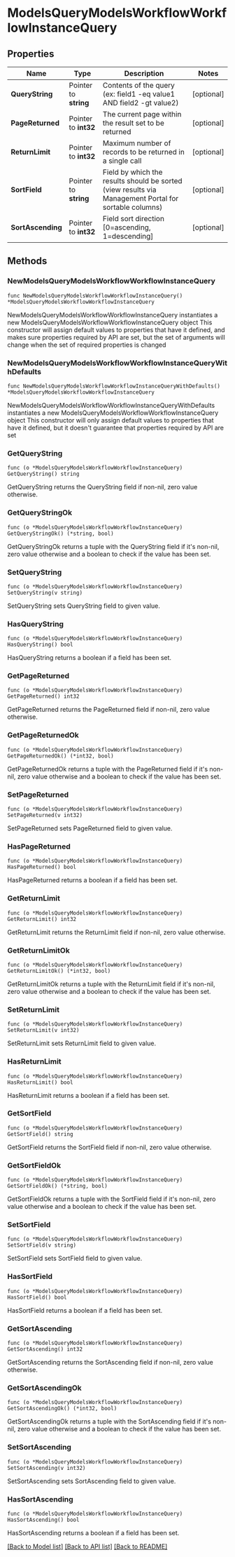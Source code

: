# ModelsQueryModelsWorkflowWorkflowInstanceQuery

## Properties

Name | Type | Description | Notes
------------ | ------------- | ------------- | -------------
**QueryString** | Pointer to **string** | Contents of the query (ex: field1 -eq value1 AND field2 -gt value2) | [optional] 
**PageReturned** | Pointer to **int32** | The current page within the result set to be returned | [optional] 
**ReturnLimit** | Pointer to **int32** | Maximum number of records to be returned in a single call | [optional] 
**SortField** | Pointer to **string** | Field by which the results should be sorted (view results via Management Portal for sortable columns) | [optional] 
**SortAscending** | Pointer to **int32** | Field sort direction [0&#x3D;ascending, 1&#x3D;descending] | [optional] 

## Methods

### NewModelsQueryModelsWorkflowWorkflowInstanceQuery

`func NewModelsQueryModelsWorkflowWorkflowInstanceQuery() *ModelsQueryModelsWorkflowWorkflowInstanceQuery`

NewModelsQueryModelsWorkflowWorkflowInstanceQuery instantiates a new ModelsQueryModelsWorkflowWorkflowInstanceQuery object
This constructor will assign default values to properties that have it defined,
and makes sure properties required by API are set, but the set of arguments
will change when the set of required properties is changed

### NewModelsQueryModelsWorkflowWorkflowInstanceQueryWithDefaults

`func NewModelsQueryModelsWorkflowWorkflowInstanceQueryWithDefaults() *ModelsQueryModelsWorkflowWorkflowInstanceQuery`

NewModelsQueryModelsWorkflowWorkflowInstanceQueryWithDefaults instantiates a new ModelsQueryModelsWorkflowWorkflowInstanceQuery object
This constructor will only assign default values to properties that have it defined,
but it doesn't guarantee that properties required by API are set

### GetQueryString

`func (o *ModelsQueryModelsWorkflowWorkflowInstanceQuery) GetQueryString() string`

GetQueryString returns the QueryString field if non-nil, zero value otherwise.

### GetQueryStringOk

`func (o *ModelsQueryModelsWorkflowWorkflowInstanceQuery) GetQueryStringOk() (*string, bool)`

GetQueryStringOk returns a tuple with the QueryString field if it's non-nil, zero value otherwise
and a boolean to check if the value has been set.

### SetQueryString

`func (o *ModelsQueryModelsWorkflowWorkflowInstanceQuery) SetQueryString(v string)`

SetQueryString sets QueryString field to given value.

### HasQueryString

`func (o *ModelsQueryModelsWorkflowWorkflowInstanceQuery) HasQueryString() bool`

HasQueryString returns a boolean if a field has been set.

### GetPageReturned

`func (o *ModelsQueryModelsWorkflowWorkflowInstanceQuery) GetPageReturned() int32`

GetPageReturned returns the PageReturned field if non-nil, zero value otherwise.

### GetPageReturnedOk

`func (o *ModelsQueryModelsWorkflowWorkflowInstanceQuery) GetPageReturnedOk() (*int32, bool)`

GetPageReturnedOk returns a tuple with the PageReturned field if it's non-nil, zero value otherwise
and a boolean to check if the value has been set.

### SetPageReturned

`func (o *ModelsQueryModelsWorkflowWorkflowInstanceQuery) SetPageReturned(v int32)`

SetPageReturned sets PageReturned field to given value.

### HasPageReturned

`func (o *ModelsQueryModelsWorkflowWorkflowInstanceQuery) HasPageReturned() bool`

HasPageReturned returns a boolean if a field has been set.

### GetReturnLimit

`func (o *ModelsQueryModelsWorkflowWorkflowInstanceQuery) GetReturnLimit() int32`

GetReturnLimit returns the ReturnLimit field if non-nil, zero value otherwise.

### GetReturnLimitOk

`func (o *ModelsQueryModelsWorkflowWorkflowInstanceQuery) GetReturnLimitOk() (*int32, bool)`

GetReturnLimitOk returns a tuple with the ReturnLimit field if it's non-nil, zero value otherwise
and a boolean to check if the value has been set.

### SetReturnLimit

`func (o *ModelsQueryModelsWorkflowWorkflowInstanceQuery) SetReturnLimit(v int32)`

SetReturnLimit sets ReturnLimit field to given value.

### HasReturnLimit

`func (o *ModelsQueryModelsWorkflowWorkflowInstanceQuery) HasReturnLimit() bool`

HasReturnLimit returns a boolean if a field has been set.

### GetSortField

`func (o *ModelsQueryModelsWorkflowWorkflowInstanceQuery) GetSortField() string`

GetSortField returns the SortField field if non-nil, zero value otherwise.

### GetSortFieldOk

`func (o *ModelsQueryModelsWorkflowWorkflowInstanceQuery) GetSortFieldOk() (*string, bool)`

GetSortFieldOk returns a tuple with the SortField field if it's non-nil, zero value otherwise
and a boolean to check if the value has been set.

### SetSortField

`func (o *ModelsQueryModelsWorkflowWorkflowInstanceQuery) SetSortField(v string)`

SetSortField sets SortField field to given value.

### HasSortField

`func (o *ModelsQueryModelsWorkflowWorkflowInstanceQuery) HasSortField() bool`

HasSortField returns a boolean if a field has been set.

### GetSortAscending

`func (o *ModelsQueryModelsWorkflowWorkflowInstanceQuery) GetSortAscending() int32`

GetSortAscending returns the SortAscending field if non-nil, zero value otherwise.

### GetSortAscendingOk

`func (o *ModelsQueryModelsWorkflowWorkflowInstanceQuery) GetSortAscendingOk() (*int32, bool)`

GetSortAscendingOk returns a tuple with the SortAscending field if it's non-nil, zero value otherwise
and a boolean to check if the value has been set.

### SetSortAscending

`func (o *ModelsQueryModelsWorkflowWorkflowInstanceQuery) SetSortAscending(v int32)`

SetSortAscending sets SortAscending field to given value.

### HasSortAscending

`func (o *ModelsQueryModelsWorkflowWorkflowInstanceQuery) HasSortAscending() bool`

HasSortAscending returns a boolean if a field has been set.


[[Back to Model list]](../README.md#documentation-for-models) [[Back to API list]](../README.md#documentation-for-api-endpoints) [[Back to README]](../README.md)


